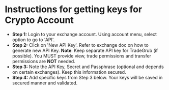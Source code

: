 # **Instructions for getting keys for Crypto Account**
 - **Step 1:** Login to your exchange account. Using account menu, select option to go to 'API'. 
 - **Step 2:** Click on 'New API Key'. Refer to exchange doc on how to generate new API Key.
  **Note**: Keep separate API key for TradeGrub (if possible). You MUST provide view, trade permissions and transfer permissions are **NOT** needed.
 - **Step 3:** Note the API Key, Secret and Passphrase (optional and depends on certain exchanges). Keep this information secured.
 - **Step 4:** Add specific keys from Step 3 below. Your keys will be saved in secured manner and validated.
